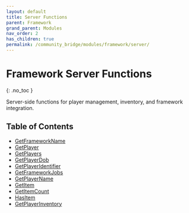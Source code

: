 ```yaml
---
layout: default
title: Server Functions
parent: Framework
grand_parent: Modules
nav_order: 2
has_children: true
permalink: /community_bridge/modules/framework/server/
---
```


# Framework Server Functions
{: .no_toc }

Server-side functions for player management, inventory, and framework integration.

## Table of Contents

- [GetFrameworkName](GetFrameworkName.md)
- [GetPlayer](GetPlayer.md)
- [GetPlayers](GetPlayers.md)
- [GetPlayerDob](GetPlayerDob.md)
- [GetPlayerIdentifier](GetPlayerIdentifier.md)
- [GetFrameworkJobs](GetFrameworkJobs.md)
- [GetPlayerName](GetPlayerName.md)
- [GetItem](GetItem.md)
- [GetItemCount](GetItemCount.md)
- [HasItem](HasItem.md)
- [GetPlayerInventory](GetPlayerInventory.md)
